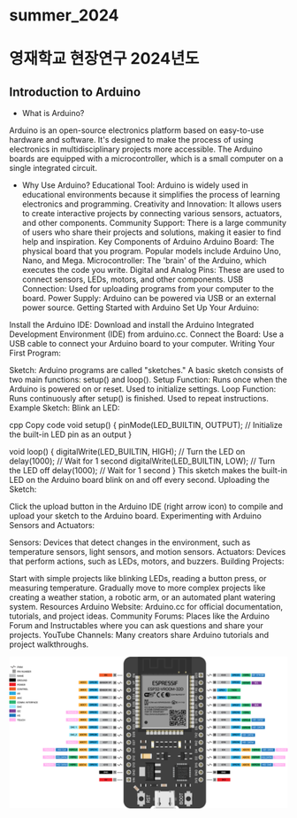 # summer_2024

# 영재학교 현장연구 2024년도

## Introduction to Arduino
+ What is Arduino?

Arduino is an open-source electronics platform based on easy-to-use hardware and software. It's designed to make the process of using electronics in multidisciplinary projects more accessible. The Arduino boards are equipped with a microcontroller, which is a small computer on a single integrated circuit.

+ Why Use Arduino?
Educational Tool: Arduino is widely used in educational environments because it simplifies the process of learning electronics and programming.
Creativity and Innovation: It allows users to create interactive projects by connecting various sensors, actuators, and other components.
Community Support: There is a large community of users who share their projects and solutions, making it easier to find help and inspiration.
Key Components of Arduino
Arduino Board: The physical board that you program. Popular models include Arduino Uno, Nano, and Mega.
Microcontroller: The 'brain' of the Arduino, which executes the code you write.
Digital and Analog Pins: These are used to connect sensors, LEDs, motors, and other components.
USB Connection: Used for uploading programs from your computer to the board.
Power Supply: Arduino can be powered via USB or an external power source.
Getting Started with Arduino
Set Up Your Arduino:

Install the Arduino IDE: Download and install the Arduino Integrated Development Environment (IDE) from arduino.cc.
Connect the Board: Use a USB cable to connect your Arduino board to your computer.
Writing Your First Program:

Sketch: Arduino programs are called "sketches." A basic sketch consists of two main functions: setup() and loop().
Setup Function: Runs once when the Arduino is powered on or reset. Used to initialize settings.
Loop Function: Runs continuously after setup() is finished. Used to repeat instructions.
Example Sketch: Blink an LED:

cpp
Copy code
void setup() {
  pinMode(LED_BUILTIN, OUTPUT); // Initialize the built-in LED pin as an output
}

void loop() {
  digitalWrite(LED_BUILTIN, HIGH); // Turn the LED on
  delay(1000); // Wait for 1 second
  digitalWrite(LED_BUILTIN, LOW); // Turn the LED off
  delay(1000); // Wait for 1 second
}
This sketch makes the built-in LED on the Arduino board blink on and off every second.
Uploading the Sketch:

Click the upload button in the Arduino IDE (right arrow icon) to compile and upload your sketch to the Arduino board.
Experimenting with Arduino
Sensors and Actuators:

Sensors: Devices that detect changes in the environment, such as temperature sensors, light sensors, and motion sensors.
Actuators: Devices that perform actions, such as LEDs, motors, and buzzers.
Building Projects:

Start with simple projects like blinking LEDs, reading a button press, or measuring temperature.
Gradually move to more complex projects like creating a weather station, a robotic arm, or an automated plant watering system.
Resources
Arduino Website: Arduino.cc for official documentation, tutorials, and project ideas.
Community Forums: Places like the Arduino Forum and Instructables where you can ask questions and share your projects.
YouTube Channels: Many creators share Arduino tutorials and project walkthroughs.

![alt text](https://raw.githubusercontent.com/AchimPieters/esp32-homekit-camera/master/Images/ESP32-30PIN-DEVBOARD.png)

